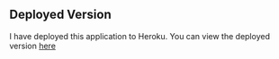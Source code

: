 ## Deployed Version

I have deployed this application to Heroku. You can view the deployed version [here](https://crwn-live-mka.herokuapp.com)
